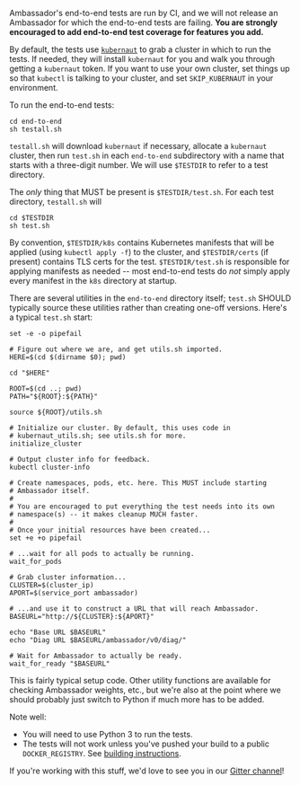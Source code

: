 Ambassador's end-to-end tests are run by CI, and we will not release an Ambassador for which the end-to-end tests are failing. **You are strongly encouraged to add end-to-end test coverage for features you add.** 

By default, the tests use [`kubernaut`](https://kubernaut.io/) to grab a cluster in which to run the tests. If needed, they will install `kubernaut` for you and walk you through getting a `kubernaut` token. If you want to use your own cluster, set things up so that `kubectl` is talking to your cluster, and set `SKIP_KUBERNAUT` in your environment.

To run the end-to-end tests:

```shell
cd end-to-end
sh testall.sh
```

`testall.sh` will download `kubernaut` if necessary, allocate a `kubernaut` cluster, then run `test.sh` in each `end-to-end` subdirectory with a name that starts with a three-digit number. We will use `$TESTDIR` to refer to a test directory.

The _only_ thing that MUST be present is `$TESTDIR/test.sh`. For each test directory, `testall.sh` will 

```shell
cd $TESTDIR
sh test.sh
```

By convention, `$TESTDIR/k8s` contains Kubernetes manifests that will be applied (using `kubectl apply -f`) to the cluster, and `$TESTDIR/certs` (if present) contains TLS certs for the test. `$TESTDIR/test.sh` is responsible for applying manifests as needed -- most end-to-end tests do _not_ simply apply every manifest in the `k8s` directory at startup.

There are several utilities in the `end-to-end` directory itself; `test.sh` SHOULD typically source these utilities rather than creating one-off versions. Here's a typical `test.sh` start:

```shell
set -e -o pipefail

# Figure out where we are, and get utils.sh imported.
HERE=$(cd $(dirname $0); pwd)

cd "$HERE"

ROOT=$(cd ..; pwd)
PATH="${ROOT}:${PATH}"

source ${ROOT}/utils.sh

# Initialize our cluster. By default, this uses code in 
# kubernaut_utils.sh; see utils.sh for more.
initialize_cluster

# Output cluster info for feedback.
kubectl cluster-info

# Create namespaces, pods, etc. here. This MUST include starting 
# Ambassador itself.
#
# You are encouraged to put everything the test needs into its own 
# namespace(s) -- it makes cleanup MUCH faster.
#
# Once your initial resources have been created...
set +e +o pipefail

# ...wait for all pods to actually be running.
wait_for_pods

# Grab cluster information...
CLUSTER=$(cluster_ip)
APORT=$(service_port ambassador)

# ...and use it to construct a URL that will reach Ambassador.
BASEURL="http://${CLUSTER}:${APORT}"

echo "Base URL $BASEURL"
echo "Diag URL $BASEURL/ambassador/v0/diag/"

# Wait for Ambassador to actually be ready.
wait_for_ready "$BASEURL"
```

This is fairly typical setup code. Other utility functions are available for checking Ambassador weights, etc., but we're also at the point where we should probably just switch to Python if much more has to be added.

Note well:
- You will need to use Python 3 to run the tests.
- The tests will not work unless you've pushed your build to a public `DOCKER_REGISTRY`. See [building instructions](../BUILDING.md).

If you're working with this stuff, we'd love to see you in our [Gitter channel](https://gitter.im/datawire/ambassador)!
